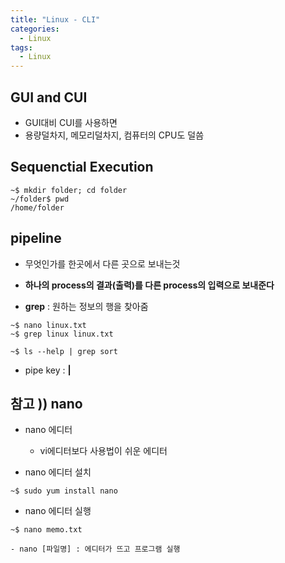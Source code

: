 ```yaml
---
title: "Linux - CLI"
categories:
  - Linux
tags:
  - Linux
---
```



## GUI and CUI
- GUI대비 CUI를 사용하면 
- 용량덜차지, 메모리덜차지, 컴퓨터의 CPU도 덜씀


## Sequenctial Execution
```console
~$ mkdir folder; cd folder
~/folder$ pwd
/home/folder
```

## pipeline
- 무엇인가를 한곳에서 다른 곳으로 보내는것
- **하나의 process의 결과(출력)를 다른 process의 입력으로 보내준다**

- **grep** : 원하는 정보의 행을 찾아줌
```console
~$ nano linux.txt
~$ grep linux linux.txt
```

```console
~$ ls --help | grep sort
```
- pipe key : **|**


## 참고 )) nano
- nano 에디터
    - vi에디터보다 사용법이 쉬운 에디터

- nano 에디터 설치
```console
~$ sudo yum install nano
```

- nano 에디터 실행
```console
~$ nano memo.txt
```
    - nano [파일명] : 에디터가 뜨고 프로그램 실행